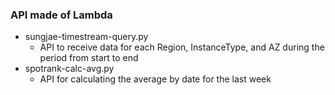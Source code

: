 ### API made of Lambda
- sungjae-timestream-query.py
	- API to receive data for each Region, InstanceType, and AZ during the period from start to end
- spotrank-calc-avg.py
	- API for calculating the average by date for the last week
